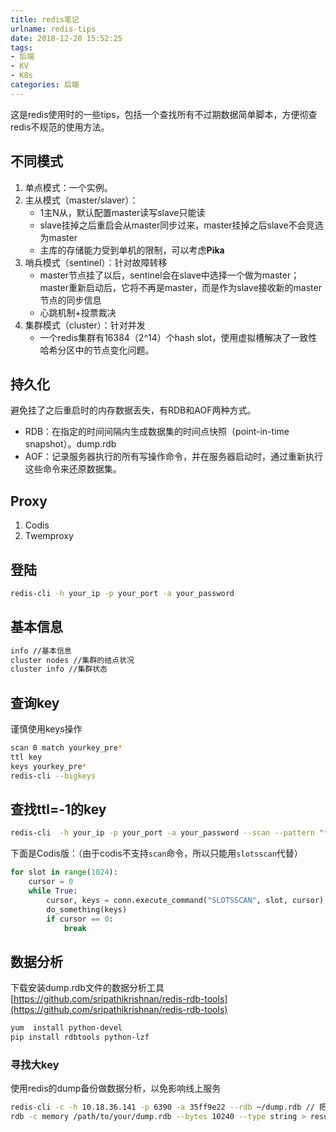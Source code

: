 ```yaml
---
title: redis笔记
urlname: redis-tips
date: 2018-12-20 15:52:25
tags: 
- 后端
- KV
- K8s
categories: 后端
---
```

这是redis使用时的一些tips，包括一个查找所有不过期数据简单脚本，方便彻查redis不规范的使用方法。
<!-- more -->

## 不同模式
1. 单点模式：一个实例。
2. 主从模式（master/slaver）：
    - 1主N从，默认配置master读写slave只能读
    - slave挂掉之后重启会从master同步过来，master挂掉之后slave不会竞选为master
    - 主库的存储能力受到单机的限制，可以考虑**Pika**
3. 哨兵模式（sentinel）：针对故障转移
    - master节点挂了以后，sentinel会在slave中选择一个做为master；master重新启动后，它将不再是master，而是作为slave接收新的master节点的同步信息
    - 心跳机制+投票裁决
4. 集群模式（cluster）：针对并发
    - 一个redis集群有16384（2^14）个hash slot，使用虚拟槽解决了一致性哈希分区中的节点变化问题。

## 持久化
避免挂了之后重启时的内存数据丢失，有RDB和AOF两种方式。  
- RDB：在指定的时间间隔内生成数据集的时间点快照（point-in-time snapshot）。dump.rdb
- AOF：记录服务器执行的所有写操作命令，并在服务器启动时，通过重新执行这些命令来还原数据集。 

## Proxy
1. Codis
2. Twemproxy

## 登陆
```bash
redis-cli -h your_ip -p your_port -a your_password
```

## 基本信息
```bash
info //基本信息
cluster nodes //集群的结点状况
cluster info //集群状态
```

## 查询key
谨慎使用keys操作
```bash
scan 0 match yourkey_pre*
ttl key
keys yourkey_pre*
redis-cli --bigkeys
```

## 查找ttl=-1的key
```bash
redis-cli  -h your_ip -p your_port -a your_password --scan --pattern "*" | awk '{printf "echo " $1 "\r\nttl " $1 "\r\n"}' | redis-cli  -h your_ip -p your_port -a your_password --csv | awk '!(NR%2){if($0 = -1) {print p     "," $0}}{p=$0}' >> hehe.log
```
下面是Codis版：（由于codis不支持`scan`命令，所以只能用`slotsscan`代替）
```python
for slot in range(1024):
    cursor = 0
    while True:
        cursor, keys = conn.execute_command("SLOTSSCAN", slot, cursor)
        do_something(keys)
        if cursor == 0:
            break
```

## 数据分析
下载安装dump.rdb文件的数据分析工具[https://github.com/sripathikrishnan/redis-rdb-tools](https://github.com/sripathikrishnan/redis-rdb-tools)
```bash
yum  install python-devel
pip install rdbtools python-lzf
```
### 寻找大key
使用redis的dump备份做数据分析，以免影响线上服务
```bash
redis-cli -c -h 10.18.36.141 -p 6390 -a 35ff9e22 --rdb ~/dump.rdb // 把dump.rdb文件下载到本地
rdb -c memory /path/to/your/dump.rdb --bytes 10240 --type string > result.csv // 找到redis中的string类型的大key（大于10240）
```


